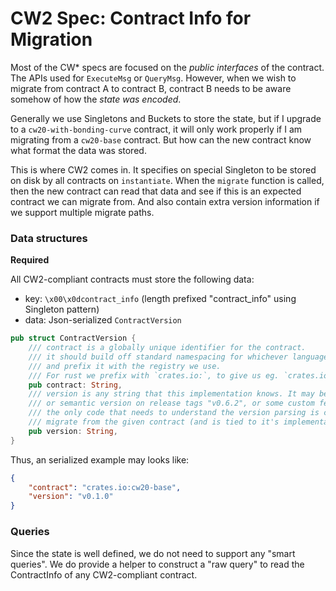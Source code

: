 # CW2 Spec: Contract Info for Migration

Most of the CW* specs are focused on the *public interfaces*
of the contract. The APIs used for `ExecuteMsg` or `QueryMsg`.
However, when we wish to migrate from contract A to contract B,
contract B needs to be aware somehow of how the *state was encoded*.

Generally we use Singletons and Buckets to store the state, but
if I upgrade to a `cw20-with-bonding-curve` contract, it will only
work properly if I am migrating from a `cw20-base` contract. But how
can the new contract know what format the data was stored.

This is where CW2 comes in. It specifies on special Singleton to
be stored on disk by all contracts on `instantiate`. When the `migrate`
function is called, then the new contract can read that data and
see if this is an expected contract we can migrate from. And also
contain extra version information if we support multiple migrate
paths.

### Data structures

**Required**

All CW2-compliant contracts must store the following data:

* key: `\x00\x0dcontract_info` (length prefixed "contract_info" using Singleton pattern)
* data: Json-serialized `ContractVersion`

```rust
pub struct ContractVersion {
    /// contract is a globally unique identifier for the contract.
    /// it should build off standard namespacing for whichever language it is in,
    /// and prefix it with the registry we use. 
    /// For rust we prefix with `crates.io:`, to give us eg. `crates.io:cw20-base`
    pub contract: String,
    /// version is any string that this implementation knows. It may be simple counter "1", "2".
    /// or semantic version on release tags "v0.6.2", or some custom feature flag list.
    /// the only code that needs to understand the version parsing is code that knows how to
    /// migrate from the given contract (and is tied to it's implementation somehow)
    pub version: String,
}
```

Thus, an serialized example may looks like:

```json
{
    "contract": "crates.io:cw20-base",
    "version": "v0.1.0"
}
```

### Queries

Since the state is well defined, we do not need to support any "smart queries".
We do provide a helper to construct a "raw query" to read the ContractInfo
of any CW2-compliant contract.

